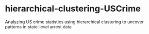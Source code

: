 # hierarchical-clustering-USCrime
Analyzing US crime statistics using hierarchical clustering to uncover patterns in state-level arrest data
